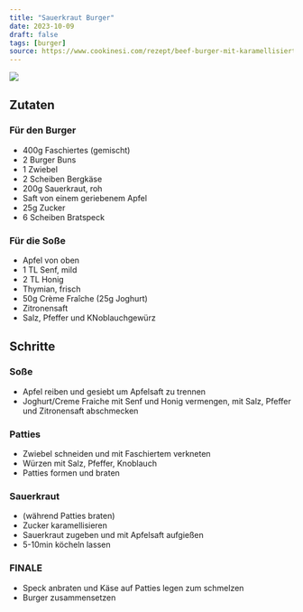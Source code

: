```yaml
---
title: "Sauerkraut Burger"
date: 2023-10-09
draft: false
tags: [burger]
source: https://www.cookinesi.com/rezept/beef-burger-mit-karamellisiertem-sauerkraut-und-apfel-senf-sauce/
---
```


![](/images/sauerkrautburger.jpg)

## Zutaten
### Für den Burger
- 400g Faschiertes (gemischt)
- 2 Burger Buns
- 1 Zwiebel
- 2 Scheiben Bergkäse
- 200g Sauerkraut, roh
- Saft von einem geriebenem Apfel
- 25g Zucker
- 6 Scheiben Bratspeck

### Für die Soße
- Apfel von oben
- 1 TL Senf, mild
- 2 TL Honig
- Thymian, frisch
- 50g Crème Fraîche (25g Joghurt)
- Zitronensaft
- Salz, Pfeffer und KNoblauchgewürz


## Schritte

### Soße
- Apfel reiben und gesiebt um Apfelsaft zu trennen
- Joghurt/Creme Fraiche mit Senf und Honig vermengen, mit Salz, Pfeffer und Zitronensaft abschmecken

### Patties
- Zwiebel schneiden und mit Faschiertem verkneten
- Würzen mit Salz, Pfeffer, Knoblauch
- Patties formen und braten

### Sauerkraut
- (während Patties braten)
- Zucker karamellisieren
- Sauerkraut zugeben und mit Apfelsaft aufgießen
- 5-10min köcheln lassen

### FINALE
- Speck anbraten und Käse auf Patties legen zum schmelzen
- Burger zusammensetzen